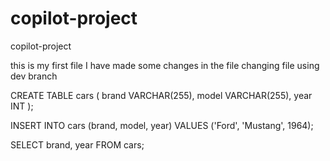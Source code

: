# copilot-project
copilot-project


this is my first file
 I have made some changes in the file
changing file using dev branch



CREATE TABLE cars (
  brand VARCHAR(255),
  model VARCHAR(255),
  year INT
);

INSERT INTO cars (brand, model, year)
VALUES ('Ford', 'Mustang', 1964);

SELECT brand, year FROM cars;

